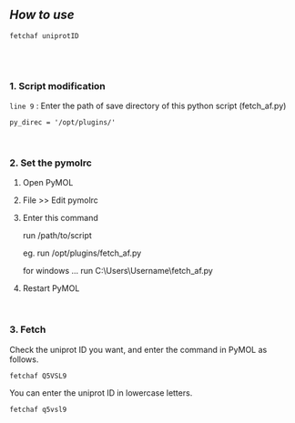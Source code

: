 ## ***How to use***

`fetchaf uniprotID`

<br/>

<br/>

### **1. Script modification**

`line 9` : Enter the path of save directory of this python script (fetch_af.py)

    py_direc = '/opt/plugins/'

<br/>

### **2. Set the pymolrc**

1) Open PyMOL

2) File >> Edit pymolrc

3) Enter this command

    run /path/to/script

    eg. 
    run /opt/plugins/fetch_af.py

    for windows ...
    run C:\\Users\\Username\\fetch_af.py

3) Restart PyMOL

<br/>

### **3. Fetch**

Check the uniprot ID you want, and enter the command in PyMOL as follows.

    fetchaf Q5VSL9


You can enter the uniprot ID in lowercase letters.

    fetchaf q5vsl9
